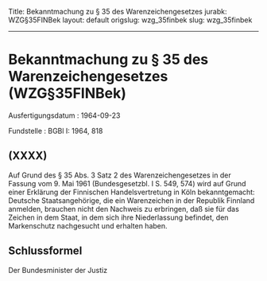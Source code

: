 Title: Bekanntmachung zu § 35 des Warenzeichengesetzes
jurabk: WZG§35FINBek
layout: default
origslug: wzg_35finbek
slug: wzg_35finbek

---

# Bekanntmachung zu § 35 des Warenzeichengesetzes (WZG§35FINBek)

Ausfertigungsdatum
:   1964-09-23

Fundstelle
:   BGBl I: 1964, 818



## (XXXX)

Auf Grund des § 35 Abs. 3 Satz 2 des Warenzeichengesetzes in der
Fassung vom 9. Mai 1961 (Bundesgesetzbl. I S. 549, 574) wird auf Grund
einer Erklärung der Finnischen Handelsvertretung in Köln
bekanntgemacht:
Deutsche Staatsangehörige, die ein Warenzeichen in der Republik
Finnland anmelden, brauchen nicht den Nachweis zu erbringen, daß sie
für das Zeichen in dem Staat, in dem sich ihre Niederlassung befindet,
den Markenschutz nachgesucht und erhalten haben.


## Schlussformel

Der Bundesminister der Justiz

